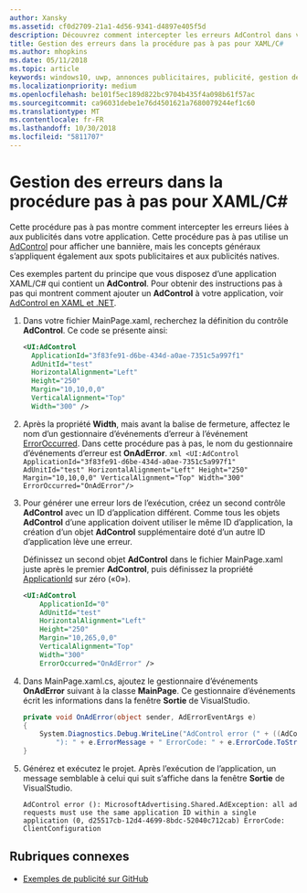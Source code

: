 ```yaml
---
author: Xansky
ms.assetid: cf0d2709-21a1-4d56-9341-d4897e405f5d
description: Découvrez comment intercepter les erreurs AdControl dans votre application.
title: Gestion des erreurs dans la procédure pas à pas pour XAML/C#
ms.author: mhopkins
ms.date: 05/11/2018
ms.topic: article
keywords: windows10, uwp, annonces publicitaires, publicité, gestion des erreurs, XAML, c#
ms.localizationpriority: medium
ms.openlocfilehash: be101f5ec189d822bc9704b435f4a098b61f57ac
ms.sourcegitcommit: ca96031debe1e76d4501621a7680079244ef1c60
ms.translationtype: MT
ms.contentlocale: fr-FR
ms.lasthandoff: 10/30/2018
ms.locfileid: "5811707"
---
```

# <a name="error-handling-in-xamlc-walkthrough"></a>Gestion des erreurs dans la procédure pas à pas pour XAML/C#

Cette procédure pas à pas montre comment intercepter les erreurs liées à aux publicités dans votre application. Cette procédure pas à pas utilise un [AdControl](https://docs.microsoft.com/uwp/api/microsoft.advertising.winrt.ui.adcontrol) pour afficher une bannière, mais les concepts généraux s’appliquent également aux spots publicitaires et aux publicités natives.

Ces exemples partent du principe que vous disposez d’une application XAML/C# qui contient un **AdControl**. Pour obtenir des instructions pas à pas qui montrent comment ajouter un **AdControl** à votre application, voir [AdControl en XAML et .NET](adcontrol-in-xaml-and--net.md). 

1.  Dans votre fichier MainPage.xaml, recherchez la définition du contrôle **AdControl**. Ce code se présente ainsi:
    ``` xml
    <UI:AdControl
      ApplicationId="3f83fe91-d6be-434d-a0ae-7351c5a997f1"
      AdUnitId="test"
      HorizontalAlignment="Left"
      Height="250"
      Margin="10,10,0,0"
      VerticalAlignment="Top"
      Width="300" />
    ```

2.   Après la propriété **Width**, mais avant la balise de fermeture, affectez le nom d’un gestionnaire d’événements d’erreur à l’événement [ErrorOccurred](https://docs.microsoft.com/uwp/api/microsoft.advertising.winrt.ui.adcontrol.erroroccurred). Dans cette procédure pas à pas, le nom du gestionnaire d’événements d’erreur est **OnAdError**.
    ``` xml
    <UI:AdControl
      ApplicationId="3f83fe91-d6be-434d-a0ae-7351c5a997f1"
      AdUnitId="test"
      HorizontalAlignment="Left"
      Height="250"
      Margin="10,10,0,0"
      VerticalAlignment="Top"
      Width="300"
      ErrorOccurred="OnAdError"/>
    ```

3.  Pour générer une erreur lors de l’exécution, créez un second contrôle **AdControl** avec un ID d’application différent. Comme tous les objets **AdControl** d’une application doivent utiliser le même ID d’application, la création d’un objet **AdControl** supplémentaire doté d’un autre ID d’application lève une erreur.

    Définissez un second objet **AdControl** dans le fichier MainPage.xaml juste après le premier **AdControl**, puis définissez la propriété [ApplicationId](https://docs.microsoft.com/uwp/api/microsoft.advertising.winrt.ui.adcontrol.applicationid) sur zéro («0»).
    ``` xml
    <UI:AdControl
        ApplicationId="0"
        AdUnitId="test"
        HorizontalAlignment="Left"
        Height="250"
        Margin="10,265,0,0"
        VerticalAlignment="Top"
        Width="300"
        ErrorOccurred="OnAdError" />
    ```

4.  Dans MainPage.xaml.cs, ajoutez le gestionnaire d’événements **OnAdError** suivant à la classe **MainPage**. Ce gestionnaire d’événements écrit les informations dans la fenêtre **Sortie** de VisualStudio.
    ``` csharp
    private void OnAdError(object sender, AdErrorEventArgs e)
    {
        System.Diagnostics.Debug.WriteLine("AdControl error (" + ((AdControl)sender).Name +
            "): " + e.ErrorMessage + " ErrorCode: " + e.ErrorCode.ToString());
    }
    ```

4.  Générez et exécutez le projet. Après l’exécution de l’application, un message semblable à celui qui suit s’affiche dans la fenêtre **Sortie** de VisualStudio.
    ```
    AdControl error (): MicrosoftAdvertising.Shared.AdException: all ad requests must use the same application ID within a single application (0, d25517cb-12d4-4699-8bdc-52040c712cab) ErrorCode: ClientConfiguration
    ```

## <a name="related-topics"></a>Rubriques connexes

* [Exemples de publicité sur GitHub](http://aka.ms/githubads)

